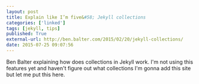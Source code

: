 ```yaml
---
layout: post
title: Explain like I’m five&#58; Jekyll collections
categories: ['linked']
tags: [jekyll, tips]
published: True
external-url: http://ben.balter.com/2015/02/20/jekyll-collections/
date: 2015-07-25 09:07:56
---
```


Ben Balter explaining how does collections in Jekyll work. I'm not using this features yet and haven't figure out what collections I'm gonna add this site but let me put this here.
